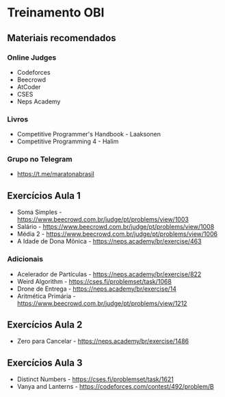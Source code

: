 # Treinamento OBI

## Materiais recomendados

### Online Judges
- Codeforces
- Beecrowd
- AtCoder
- CSES
- Neps Academy

### Livros
- Competitive Programmer's Handbook - Laaksonen
- Competitive Programming 4 - Halim

### Grupo no Telegram
- https://t.me/maratonabrasil

## Exercícios Aula 1
- Soma Simples - https://www.beecrowd.com.br/judge/pt/problems/view/1003
- Salário - https://www.beecrowd.com.br/judge/pt/problems/view/1008
- Média 2 - https://www.beecrowd.com.br/judge/pt/problems/view/1006
- A Idade de Dona Mônica - https://neps.academy/br/exercise/463
### Adicionais
- Acelerador de Partículas - https://neps.academy/br/exercise/822
- Weird Algorithm - https://cses.fi/problemset/task/1068
- Drone de Entrega - https://neps.academy/br/exercise/14
- Aritmética Primária - https://www.beecrowd.com.br/judge/pt/problems/view/1212

## Exercícios Aula 2
- Zero para Cancelar - https://neps.academy/br/exercise/1486

## Exercícios Aula 3
- Distinct Numbers - https://cses.fi/problemset/task/1621
- Vanya and Lanterns - https://codeforces.com/contest/492/problem/B
